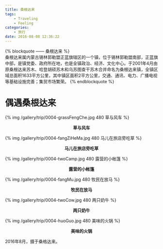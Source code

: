 ```yaml
---
title: 桑根达来
tags:
	- Traveling
	- Feeling
categories:
	- 旅行
date: 2016-08-08 12:36:22
---
```


{% blockquote —— 桑根达来 %}  
桑根达来属内蒙古锡林郭勒盟正蓝旗辖区的一个镇，位于锡林郭勒盟南部，正蓝旗中部，是镇党委、政府所在地，也是全镇政治、经济、文化中心。于2001年4月由原桑根达来苏木、哈登胡硕苏木和乌苏图查干苏木合并命名为桑根达来镇，全镇区域总面积1633平方公里，其中镇区面积2平方公里，交通、通讯、电力、广播电视等基础设施完善；集贸市场繁荣。
{% endblockquote %} 

<!-- more -->

# 偶遇桑根达来

{% img /gallery/trip/0004-grassFengChe.jpg 480 草与风车 %}
<p align="center"><b>草与风车</b></p>

{% img /gallery/trip/0004-fangZiHeMa.jpg 480 马儿在旅店旁吃草 %}
<p align="center"><b>马儿在旅店旁吃草</b></p>

{% img /gallery/trip/0004-twoCamp.jpg 480 露营的小帐篷 %}
<p align="center"><b>露营的小帐篷</b></p>

{% img /gallery/trip/0004-fangMu.jpg 480 牧民在放马 %}
<p align="center"><b>牧民在放马</b></p>

{% img /gallery/trip/0004-twoCow.jpg 480 两只奶牛 %}
<p align="center"><b>两只奶牛</b></p>

{% img /gallery/trip/0004-huoGuo.jpg 480 美味的火锅 %}
<p align="center"><b>美味的火锅</b></p>

2016年8月，摄于桑格达来。